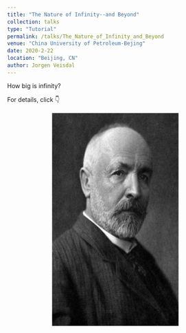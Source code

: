 ```yaml
---
title: "The Nature of Infinity--and Beyond"
collection: talks
type: "Tutorial"
permalink: /talks/The_Nature_of_Infinity_and_Beyond
venue: "China University of Petroleum-Bejing"
date: 2020-2-22
location: "Beijing, CN"
author: Jorgen Veisdal
---
```


How big is infinity?

For details, click 👇

<center>
  <a href="https://wuguoning.github.io/talks/docs/theNatureofInfinityandBeyond.pdf">
    <img src="./figs/cantor.png" width="300" height="500"/>
  </a>
</center>
